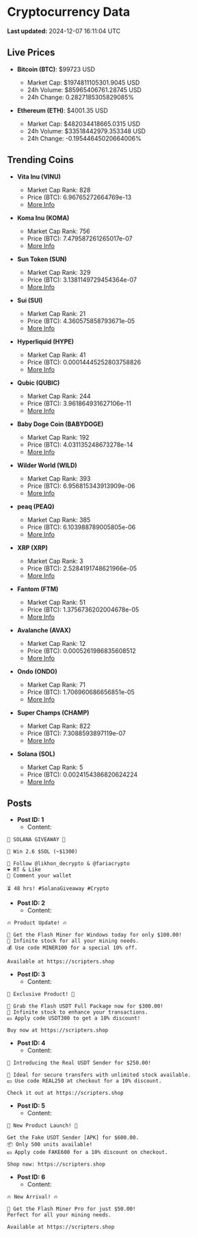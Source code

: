 # Cryptocurrency Data

**Last updated:** 2024-12-07 16:11:04 UTC

## Live Prices
- **Bitcoin (BTC)**: $99723 USD
  - Market Cap: $1974811105301.9045 USD
  - 24h Volume: $85965406761.28745 USD
  - 24h Change: 0.2827185305829085%

- **Ethereum (ETH)**: $4001.35 USD
  - Market Cap: $482034418665.0315 USD
  - 24h Volume: $33518442979.353348 USD
  - 24h Change: -0.19544645020664006%

## Trending Coins
- **Vita Inu (VINU)**
  - Market Cap Rank: 828
  - Price (BTC): 6.96765272664769e-13
  - [More Info](https://www.coingecko.com/en/coins/vita-inu)

- **Koma Inu (KOMA)**
  - Market Cap Rank: 756
  - Price (BTC): 7.479587261265017e-07
  - [More Info](https://www.coingecko.com/en/coins/koma-inu)

- **Sun Token (SUN)**
  - Market Cap Rank: 329
  - Price (BTC): 3.1381149729454364e-07
  - [More Info](https://www.coingecko.com/en/coins/sun-token)

- **Sui (SUI)**
  - Market Cap Rank: 21
  - Price (BTC): 4.360575858793671e-05
  - [More Info](https://www.coingecko.com/en/coins/sui)

- **Hyperliquid (HYPE)**
  - Market Cap Rank: 41
  - Price (BTC): 0.00014445252803758826
  - [More Info](https://www.coingecko.com/en/coins/hyperliquid)

- **Qubic (QUBIC)**
  - Market Cap Rank: 244
  - Price (BTC): 3.961864931627106e-11
  - [More Info](https://www.coingecko.com/en/coins/qubic)

- **Baby Doge Coin (BABYDOGE)**
  - Market Cap Rank: 192
  - Price (BTC): 4.031135248673278e-14
  - [More Info](https://www.coingecko.com/en/coins/baby-doge-coin)

- **Wilder World (WILD)**
  - Market Cap Rank: 393
  - Price (BTC): 6.956815343913909e-06
  - [More Info](https://www.coingecko.com/en/coins/wilder-world)

- **peaq (PEAQ)**
  - Market Cap Rank: 385
  - Price (BTC): 6.103988789005805e-06
  - [More Info](https://www.coingecko.com/en/coins/peaq)

- **XRP (XRP)**
  - Market Cap Rank: 3
  - Price (BTC): 2.5284191748621966e-05
  - [More Info](https://www.coingecko.com/en/coins/xrp)

- **Fantom (FTM)**
  - Market Cap Rank: 51
  - Price (BTC): 1.3756736202004678e-05
  - [More Info](https://www.coingecko.com/en/coins/fantom)

- **Avalanche (AVAX)**
  - Market Cap Rank: 12
  - Price (BTC): 0.0005261986835608512
  - [More Info](https://www.coingecko.com/en/coins/avalanche)

- **Ondo (ONDO)**
  - Market Cap Rank: 71
  - Price (BTC): 1.706960686656851e-05
  - [More Info](https://www.coingecko.com/en/coins/ondo)

- **Super Champs (CHAMP)**
  - Market Cap Rank: 822
  - Price (BTC): 7.3088593897119e-07
  - [More Info](https://www.coingecko.com/en/coins/super-champs)

- **Solana (SOL)**
  - Market Cap Rank: 5
  - Price (BTC): 0.0024154386820624224
  - [More Info](https://www.coingecko.com/en/coins/solana)

## Posts
- **Post ID: 1**
  - Content:
```
🚀 SOLANA GIVEAWAY 🚀

🎁 Win 2.6 $SOL (~$1300)

🤝 Follow @likhon_decrypto & @fariacrypto
❤️ RT & Like
💬 Comment your wallet

⏳ 48 hrs! #SolanaGiveaway #Crypto
```

- **Post ID: 2**
  - Content:
```
🔥 Product Update! 🔥

🚀 Get the Flash Miner for Windows today for only $100.00!
🔋 Infinite stock for all your mining needs.
💰 Use code MINER100 for a special 10% off.

Available at https://scripters.shop
```

- **Post ID: 3**
  - Content:
```
🎁 Exclusive Product! 🎁

💸 Grab the Flash USDT Full Package now for $300.00!
🎉 Infinite stock to enhance your transactions.
💵 Apply code USDT300 to get a 10% discount!

Buy now at https://scripters.shop
```

- **Post ID: 4**
  - Content:
```
💎 Introducing the Real USDT Sender for $250.00!

💼 Ideal for secure transfers with unlimited stock available.
💵 Use code REAL250 at checkout for a 10% discount.

Check it out at https://scripters.shop
```

- **Post ID: 5**
  - Content:
```
🚀 New Product Launch! 🚀

Get the Fake USDT Sender [APK] for $600.00.
📦 Only 500 units available!
💵 Apply code FAKE600 for a 10% discount on checkout.

Shop now: https://scripters.shop
```

- **Post ID: 6**
  - Content:
```
🔥 New Arrival! 🔥

💸 Get the Flash Miner Pro for just $50.00!
Perfect for all your mining needs.

Available at https://scripters.shop
```

